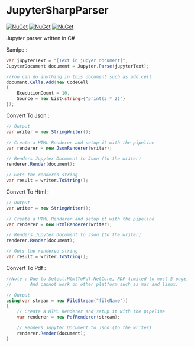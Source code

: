 # JupyterSharpParser

[![NuGet](https://img.shields.io/nuget/v/JupyterSharpParser.svg)](https://www.nuget.org/packages/JupyterSharpParser)
[![NuGet](https://img.shields.io/nuget/dt/JupyterSharpParser.svg)](https://www.nuget.org/packages/JupyterSharpParser)
[![NuGet](https://img.shields.io/badge/月子我婆-passed-ff69b4.svg)](https://github.com/andy840119/JupyterSharpParser)

Jupyter parser written in C#

Samlpe : 
```csharp
var jupyterText = "[Text in jupyer document]";
JupyterDocument document = Jupyter.Parse(jupyterText);

//You can do anything in this document such as add cell
document.Cells.Add(new CodeCell
{
    ExecutionCount = 10,
    Source = new List<string>{"print(3 * 2)"}
});
```

Convert To Json : 
```csharp
// Output
var writer = new StringWriter();

// Create a HTML Renderer and setup it with the pipeline
var renderer = new JsonRenderer(writer);

// Renders Jupyter Document to Json (to the writer)
renderer.Render(document);

// Gets the rendered string
var result = writer.ToString();
```

Convert To Html : 
```csharp
// Output
var writer = new StringWriter();

// Create a HTML Renderer and setup it with the pipeline
var renderer = new HtmlRenderer(writer);

// Renders Jupyter Document to Json (to the writer)
renderer.Render(document);

// Gets the rendered string
var result = writer.ToString();
```

Convert To Pdf : 
```csharp
//Note : Due to Select.HtmlToPdf.NetCore, PDF limited to most 5 page,
//       And cannot work on other platform such as mac and linux.

// Output
using(var stream = new FileStream("fileName"))
{
    // Create a HTML Renderer and setup it with the pipeline
    var renderer = new PdfRenderer(stream);

    // Renders Jupyter Document to Json (to the writer)
    renderer.Render(document);  
}
```
